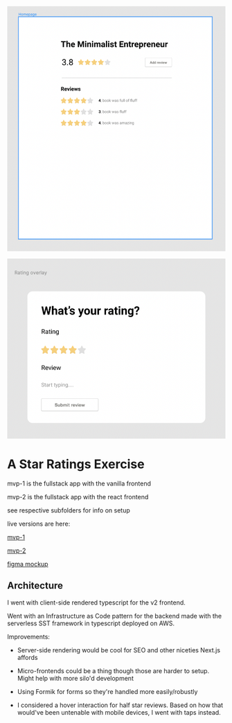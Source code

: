 <!-- insert image in markdown here -->
![home](./home.png)

![overlay](./overlay.png)
# A Star Ratings Exercise

mvp-1 is the fullstack app with the vanilla frontend

mvp-2 is the fullstack app with the react frontend

see respective subfolders for info on setup

live versions are here:

[mvp-1](https://master.d3142dtarxgj25.amplifyapp.com/)

[mvp-2](https://master.d1nntgscnerfyj.amplifyapp.com/)

[figma mockup](https://www.figma.com/file/TJhxC8lKKsobprIHmwa3K0/Ratings-challenge-(Copy))

## Architecture

I went with client-side rendered typescript for the v2 frontend.

Went with an Infrastructure as Code pattern for the backend made with the serverless SST framework in typescript deployed on AWS.

Improvements:

- Server-side rendering would be cool for SEO and other niceties Next.js affords

- Micro-frontends could be a thing though those are harder to setup. Might help with more silo'd development

- Using Formik for forms so they're handled more easily/robustly

- I considered a hover interaction for half star reviews.
  Based on how that would've been untenable with mobile devices, I went with taps instead.

